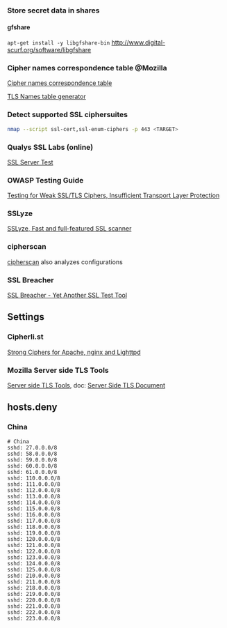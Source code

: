 ### Store secret data in shares

#### gfshare

`apt-get install -y libgfshare-bin`
http://www.digital-scurf.org/software/libgfshare

### Cipher names correspondence table @Mozilla

[Cipher names correspondence table](https://wiki.mozilla.org/Security/Server_Side_TLS#Cipher_names_correspondence_table)

[TLS Names table generator](https://github.com/jvehent/tlsnames)

### Detect supported SSL ciphersuites

```bash
nmap --script ssl-cert,ssl-enum-ciphers -p 443 <TARGET>
```

### Qualys SSL Labs (online)

[SSL Server Test](https://www.ssllabs.com/ssltest/index.html)

### OWASP Testing Guide

[Testing for Weak SSL/TLS Ciphers, Insufficient Transport Layer Protection](https://www.owasp.org/index.php/Testing_for_Weak_SSL/TLS_Ciphers,_Insufficient_Transport_Layer_Protection_(OTG-CRYPST-001))

### SSLyze

[SSLyze, Fast and full-featured SSL scanner](https://github.com/nabla-c0d3/sslyze)

### cipherscan

[cipherscan](https://github.com/jvehent/cipherscan) also analyzes configurations

### SSL Breacher

[SSL Breacher - Yet Another SSL Test Tool](http://bl0g.yehg.net/2014/07/ssl-breacher-yet-another-ssl-test-tool.html)

## Settings

### Cipherli.st

[Strong Ciphers for Apache, nginx and Lighttpd](https://cipherli.st/)

### Mozilla Server side TLS Tools

[Server side TLS Tools](http://mozilla.github.io/server-side-tls/ssl-config-generator/),
doc: [Server Side TLS Document](https://wiki.mozilla.org/Security/Server_Side_TLS)

## hosts.deny

### China

```
# China
sshd: 27.0.0.0/8
sshd: 58.0.0.0/8
sshd: 59.0.0.0/8
sshd: 60.0.0.0/8
sshd: 61.0.0.0/8
sshd: 110.0.0.0/8
sshd: 111.0.0.0/8
sshd: 112.0.0.0/8
sshd: 113.0.0.0/8
sshd: 114.0.0.0/8
sshd: 115.0.0.0/8
sshd: 116.0.0.0/8
sshd: 117.0.0.0/8
sshd: 118.0.0.0/8
sshd: 119.0.0.0/8
sshd: 120.0.0.0/8
sshd: 121.0.0.0/8
sshd: 122.0.0.0/8
sshd: 123.0.0.0/8
sshd: 124.0.0.0/8
sshd: 125.0.0.0/8
sshd: 210.0.0.0/8
sshd: 211.0.0.0/8
sshd: 218.0.0.0/8
sshd: 219.0.0.0/8
sshd: 220.0.0.0/8
sshd: 221.0.0.0/8
sshd: 222.0.0.0/8
sshd: 223.0.0.0/8
```

